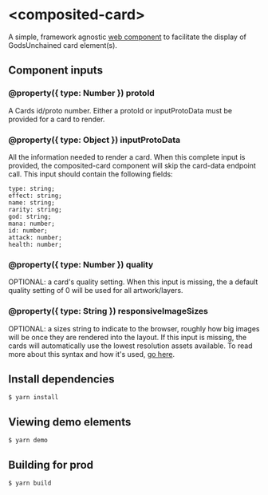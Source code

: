 # \<composited-card\>

A simple, framework agnostic [web component](https://developer.mozilla.org/en-US/docs/Web/Web_Components) to facilitate the display of GodsUnchained card element(s).

## Component inputs

### @property({ type: Number }) protoId

A Cards id/proto number. Either a protoId or inputProtoData must be provided for a card to render.

### @property({ type: Object }) inputProtoData

All the information needed to render a card. When this complete input is provided, the composited-card component will skip the card-data endpoint call.
This input should contain the following fields:

```
type: string;
effect: string;
name: string;
rarity: string;
god: string;
mana: number;
id: number;
attack: number;
health: number;
```

### @property({ type: Number }) quality

OPTIONAL: a card's quality setting. When this input is missing, the a default quality setting of 0 will be used for all artwork/layers.

### @property({ type: String }) responsiveImageSizes

OPTIONAL: a sizes string to indicate to the browser, roughly how big images will be once they are rendered into the layout. If this input is missing, the cards will automatically use the lowest resolution assets available. To read more about this syntax and how it's used, [go here](https://css-tricks.com/sometimes-sizes-is-quite-important/).

## Install dependencies

```
$ yarn install
```

## Viewing demo elements

```
$ yarn demo
```

## Building for prod

```
$ yarn build
```
